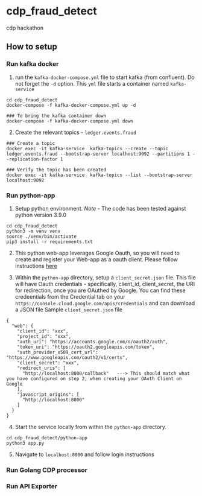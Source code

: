 # cdp_fraud_detect
cdp hackathon



## How to setup

### Run kafka docker

1. run the `kafka-docker-compose.yml` file to start kafka (from confluent). Do not forget the `-d` option.
 This `yml` file starts a container named `kafka-service`
```commandline
cd cdp_fraud_detect
docker-compose -f kafka-docker-compose.yml up -d

### To bring the kafka container down
docker-compose -f kafka-docker-compose.yml down
```

2. Create the relevant topics - `ledger.events.fraud`
```commandline
### Create a topic
docker exec -it kafka-service  kafka-topics --create --topic ledger.events.fraud --bootstrap-server localhost:9092 --partitions 1 --replication-factor 1 

### Verify the topic has been created
docker exec -it kafka-service  kafka-topics --list --bootstrap-server localhost:9092
```


### Run python-app
1. Setup python environment. *Note* - The code has been tested against python version 3.9.0
```commandline
cd cdp_fraud_detect
python3 -m venv venv
source ./venv/bin/activate
pip3 install -r requirements.txt
```
2. This python web-app leverages Google Oauth, so you will need to create and register your Web-app as a oauth client. Please follow instructions [here](https://www.youtube.com/shorts/WABhO9KsOpU)

3. Within the `python-app` directory, setup a `client_secret.json` file. This file will have Oauth credentials - specifically, client_id, client_secret, the URI for redirection, once you are OAuthed by Google. You can find these credeentials from the Credential tab on your `https://console.cloud.google.com/apis/credentials` and can download a JSON file 
Sample `client_secret.json` file
```commandline
{
  "web": {
    "client_id": "xxx",
    "project_id": "xxx",
    "auth_uri": "https://accounts.google.com/o/oauth2/auth",
    "token_uri": "https://oauth2.googleapis.com/token",
    "auth_provider_x509_cert_url": "https://www.googleapis.com/oauth2/v1/certs",
    "client_secret": "xxx",
    "redirect_uris": [
      "http://localhost:8000/callback"   ---> This should match what you have configured on step 2, when creating your OAuth Client on Google
    ],
    "javascript_origins": [
      "http://localhost:8000"
    ]
  }
}
```

4. Start the service locally from within the `python-app` directory.
```commandline
cd cdp_fraud_detect/python-app
python3 app.py
```

5. Navigate to `localhost:8000` and follow login instructions



### Run Golang CDP processor


### Run API Exporter